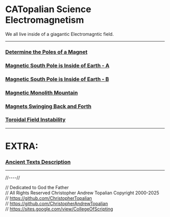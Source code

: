 # CATopalian Science Electromagnetism
We all live inside of a giagantic Electromagntic field.  

---
 
 ### [Determine the Poles of a Magnet](src/determine_poles_of_magnet/determine_poles_of_magnet.md)  

### [Magnetic South Pole is Inside of Earth - A](src/magnetic_south_pole_is_inside_earth/magnetic_south_pole_is_inside_earth_a.md)  

### [Magnetic South Pole is Inside of Earth - B](src/magnetic_south_pole_is_inside_earth/magnetic_south_pole_is_inside_earth_b.md)  

### [Magnetic Monolith Mountain](src/magnetic_monolith_mountain/magnetic_monolith_mountain.md)  

### [Magnets Swinging Back and Forth](src/magnets_swinging_back_and_forth/magnets_swinging_back_and_forth.md)  

### [Toroidal Field Instability](src/toroidal_field_instability/toroidal_field_instability.md)  

---

# EXTRA:

### [Ancient Texts Description](src/ancient_texts_description/ancient_texts_description_a.md)  

---

//----//

// Dedicated to God the Father  
// All Rights Reserved Christopher Andrew Topalian Copyright 2000-2025  
// https://github.com/ChristopherTopalian  
// https://github.com/ChristopherAndrewTopalian  
// https://sites.google.com/view/CollegeOfScripting  

